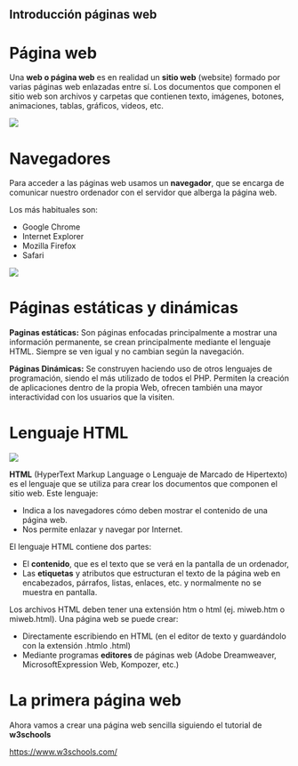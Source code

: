 ## Introducción páginas web

# Página web

Una **web o página web** es en realidad un **sitio web** (website) formado por varias páginas web enlazadas entre sí. Los documentos que componen el sitio web son archivos y carpetas que contienen texto, imágenes, botones, animaciones, tablas, gráficos, videos, etc.

![](img/2019-09-16-08-32-35.png)

# Navegadores

Para acceder a las páginas web usamos un **navegador**, que se encarga de comunicar nuestro ordenador con el servidor que alberga la página web.

Los más habituales son:

- Google Chrome
- Internet Explorer
- Mozilla Firefox
- Safari

![](img/2019-09-16-08-29-08.png)

# Páginas estáticas y dinámicas

**Paginas estáticas:** Son páginas enfocadas principalmente a mostrar una información permanente, se crean principalmente mediante el lenguaje HTML. Siempre se ven igual y no cambian según la navegación.

**Páginas Dinámicas:** Se construyen haciendo uso de otros lenguajes de programación, siendo el más utilizado de todos el PHP. Permiten la creación de aplicaciones dentro de la propia Web, ofrecen también una mayor interactividad con los usuarios que la visiten.

# Lenguaje HTML

![](img/2019-09-16-08-30-55.png)

**HTML** (HyperText Markup Language o Lenguaje de Marcado de Hipertexto) es el lenguaje que se utiliza para crear los documentos que componen el sitio web. Este lenguaje:

- Indica a los navegadores cómo deben mostrar el contenido de una página web.
- Nos permite enlazar y navegar por Internet.

El lenguaje HTML contiene dos partes:

- El **contenido**, que es el texto que se verá en la pantalla de un ordenador,
- Las **etiquetas** y atributos que estructuran el texto de la página web en encabezados, párrafos, listas, enlaces, etc. y normalmente no se muestra en pantalla.

Los archivos HTML deben tener una extensión htm o html (ej. miweb.htm o miweb.html). Una página web se puede crear:

- Directamente escribiendo en HTML (en el editor de texto y guardándolo con la extensión .htmlo .html)
- Mediante programas **editores** de páginas web (Adobe Dreamweaver, MicrosoftExpression Web, Kompozer, etc.)

# La primera página web

Ahora vamos a crear una página web sencilla siguiendo el tutorial de **w3schools**

https://www.w3schools.com/
